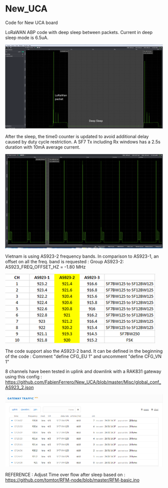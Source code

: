 # New_UCA
Code for New UCA board

LoRaWAN ABP code with deep sleep between packets.
Current in deep sleep mode is 6.5uA.

![LoRaWan power](https://github.com/FabienFerrero/New_UCA/blob/master/Misc/lorawan.png "LoRaWan power")

After the sleep, the time0 counter is updated to avoid additional delay caused by duty cycle restriction.
A SF7 Tx including Rx windows has a 2.5s duration with 10mA average current.

![LoRaWan power](https://github.com/FabienFerrero/New_UCA/blob/master/Misc/lorawan2.png "LoRaWan power")


Vietnam is using AS923-2 frequency bands. In comparison to AS923-1, an offset on all the freq. band is requested :
Group AS923-2: AS923_FREQ_OFFSET_HZ  = -1.80 MHz

![AS923-2](https://github.com/FabienFerrero/New_UCA/blob/master/Misc/AS923-2.png "AS923-2")


The code support also the AS923-2 band.
It can be defined in the beginning of the code : 
Comment "define CFG_EU 1" and uncomment "define CFG_VN 1"

8 channels have been tested in uplink and downlink with a RAK831 gateway using this config :
https://github.com/FabienFerrero/New_UCA/blob/master/Misc/global_conf_AS923_2.json

![LoRaWan power](https://github.com/FabienFerrero/New_UCA/blob/master/Misc/VN_bands.png "LoRaWan power")

REFERENCE : 
Adjust Time over flow after sleep based on : 
https://github.com/tomtor/RFM-node/blob/master/RFM-basic.ino

